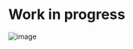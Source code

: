 # Work in progress
![image](https://github.com/tismiracle/Snake_Game/assets/64694500/c3f12d09-dde2-41e8-b131-fbb3a7eeb137)

